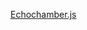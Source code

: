 ---
layout: post
wordpress_id: 1786
wordpress_url: http://noesbueno.com/archives/1786
date: '2015-07-15 22:13:08 -0500'
date_gmt: '2015-07-16 03:13:08 -0500'
body: |
  <p><a href="https://github.com/tessalt/echo-chamber-js">Echochamber.js</a></p>
---